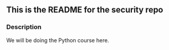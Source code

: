 ## This is the README for the security repo

### Description

We will be doing the Python course here.

